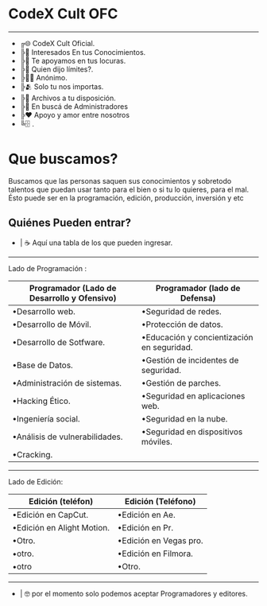 CodeX Cult OFC
=================== 
  
 - - - - 

- ╔🌐 CodeX Cult Oficial.
- ╠👀 Interesados En tus Conocimientos.
- ╠🤝 Te apoyamos en tus locuras.
- ╠🥸 Quien dijo límites?.
- ╠😶‍🌫️ Anónimo.
- ╠🫂 Solo tu nos importas.
- ╠📂 Archivos a tu disposición.
- ╠👥 En buscá de Administradores
- ╠♥️ Apoyo y amor entre nosotros
- ╚🗄️ .


# Que buscamos? # 
  
Buscamos que las personas saquen sus conocimientos y sobretodo talentos que puedan  usar tanto para el bien o si tu lo quieres, para el mal. Ésto puede ser en la programación, edición, producción, inversión y etc

## Quiénes Pueden entrar? ##

- | ☕ Aquí una tabla de los que pueden ingresar.
  
 - - - -
Lado de Programación :

Programador (Lado de Desarrollo y Ofensivo)| Programador (lado de Defensa)
 ----------------------------------------- | ----------------------------
 •Desarrollo web.                          | •Seguridad de redes.
 •Desarrollo de Móvil.                     | •Protección de datos.
 •Desarrollo de Sotfware.                  | •Educación y concientización en seguridad.
 •Base de Datos.                           | •Gestión de incidentes de seguridad.
 •Administración de sistemas.              | •Gestión de parches.
 •Hacking Ético.                           | •Seguridad en aplicaciones web.
 •Ingeniería social.                       | •Seguridad en la nube.
 •Análisis de vulnerabilidades.            | •Seguridad en dispositivos móviles.
 •Cracking.                                |

  - - - -

Lado de Edición:

Edición (teléfon)          | Edición (Teléfono)
 --------------------------|------------------
 •Edición en CapCut.       | •Edición en Ae.
 •Edición en Alight Motion.| •Edición en Pr.
 •Otro.                    | •Edición en Vegas pro.
 •otro.                    | •Edición en Filmora.
 •otro                     | •Otro.

   - - - -

- | 🤓 por el momento solo podemos aceptar Programadores y editores.
                                                         
<!---
 ________  ________  ________  _______      ___    ___      ________  ___  ___  ___   _________       
|\   ____\|\   __  \|\   ___ \|\  ___ \    |\  \  /  /|    |\   ____\|\  \|\  \|\  \ |\___   ___\     
\ \  \___|\ \  \|\  \ \  \_|\ \ \   __/|   \ \  \/  / /    \ \  \___|\ \  \\\  \ \  \\|___ \  \_|     
 \ \  \    \ \  \\\  \ \  \ \\ \ \  \_|/__  \ \    / /      \ \  \    \ \  \\\  \ \  \    \ \  \      
  \ \  \____\ \  \\\  \ \  \_\\ \ \  \_|\ \  /     \/        \ \  \____\ \  \\\  \ \  \____\ \  \     
   \ \_______\ \_______\ \_______\ \_______\/  /\   \         \ \_______\ \_______\ \_______\ \__\    
    \|_______|\|_______|\|_______|\|_______/__/ /\ __\         \|_______|\|_______|\|_______|\|__|    
                                           |__|/ \|__|                                                
                                                                                                      
ObedX-GI OFC ® • CodeX Cult OFC Community • ObedX-GI-Arrow 














































©®™ %6!✓
--->

<!---
CodeX-Cult/CodeX-Cult is a ✨ special ✨ repository because its `README.md` (this file) appears on your GitHub profile.
You can click the Preview link to take a look at your changes.
--->

